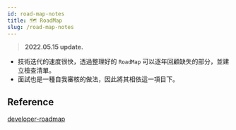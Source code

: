 ```yaml
---
id: road-map-notes
title: 🗺️ RoadMap
slug: /road-map-notes
---
```


> **2022.05.15 update.**

- 技術迭代的速度很快，透過整理好的 `RoadMap` 可以逐年回顧缺失的部分，並建立檢查清單。
- 面試也是一種自我審核的做法，因此將其相依這一項目下。

## Reference

[developer-roadmap](https://github.com/kamranahmedse/developer-roadmap)
